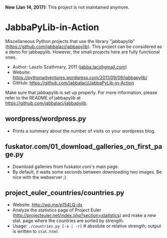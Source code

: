 **New (Jan 14, 2017):** This project is not maintained anymore.

JabbaPyLib-in-Action
====================

Miscellaneous Python projects that use the library "jabbapylib"
(https://github.com/jabbalaci/jabbapylib). This project can be
considered as a demo for jabbapylib. However, the small projects
here are fully functional ones.

* Author:  Laszlo Szathmary, 2011 (jabba.laci@gmail.com)
* Website: https://pythonadventures.wordpress.com/2011/09/06/jabbapylib/
* GitHub:  https://github.com/jabbalaci/JabbaPyLib-in-Action

Make sure that jabbapylib is set up properly. For more
information, please refer to the README of jabbapylib
at https://github.com/jabbalaci/jabbapylib.

wordpress/wordpress.py
----------------------
* Prints a summary about the number of visits on your wordpress blog.

fuskator.com/01_download_galleries_on_first_page.py
---------------------------------------------------
* Download galleries from fuskator.com's main page.
* By default, it waits some seconds between downloading two images. Be nice with the webserver ;)

project_euler_countries/countries.py
------------------------------------
* Website: http://wp.me/p154LQ-dx
* Analyze the statistics page of Project Euler (http://projecteuler.net/index.php?section=statistics)
   and make a new stat. page where the countries are sorted by strength.
* Usage: `./countries.py [-a | -r]`    # absolute or relative strength; output is written to `stat.html`
